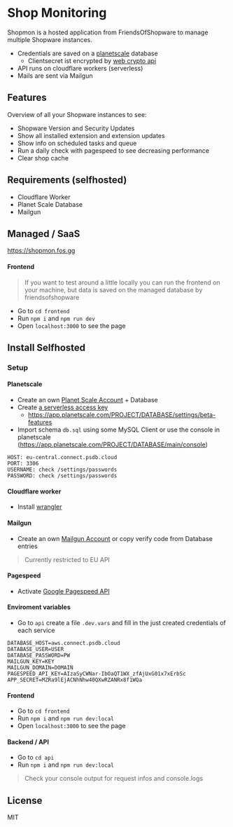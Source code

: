 # Shop Monitoring

Shopmon is a hosted application from FriendsOfShopware to manage multiple Shopware instances.

* Credentials are saved on a [planetscale](https://planetscale.com/) database
  * Clientsecret ist encrypted by [web crypto api](https://developer.mozilla.org/en-US/docs/Web/API/Web_Crypto_API)
* API runs on cloudflare workers (serverless)
* Mails are sent via Mailgun

## Features

Overview of all your Shopware instances to see:

- Shopware Version and Security Updates
- Show all installed extension and extension updates
- Show info on scheduled tasks and queue
- Run a daily check with pagespeed to see decreasing performance
- Clear shop cache

## Requirements (selfhosted)

- Cloudflare Worker
- Planet Scale Database
- Mailgun

## Managed / SaaS

https://shopmon.fos.gg

#### Frontend

> If you want to test around a little locally you can run the frontend on your machine, but data is saved on the managed database by friendsofshopware

- Go to `cd frontend`
- Run  `npm i` and `npm run dev`
- Open `localhost:3000` to see the page


## Install Selfhosted

### Setup

#### Planetscale

- Create an own [Planet Scale Account](https://auth.planetscale.com/sign-up) + Database
- Create [a serverless access key](https://planetscale.com/blog/introducing-the-planetscale-serverless-driver-for-javascript)
  - https://app.planetscale.com/PROJECT/DATABASE/settings/beta-features
- Import schema `db.sql` using some MySQL Client or use the console in planetscale (https://app.planetscale.com/PROJECT/DATABASE/main/console)

```
HOST: eu-central.connect.psdb.cloud
PORT: 3306
USERNAME: check /settings/passwords
PASSWORD: check /settings/passwords
```

#### Cloudflare worker
- Install [wrangler](https://developers.cloudflare.com/workers/wrangler/get-started/)


#### Mailgun
- Create an own [Mailgun Account](https://signup.mailgun.com/new/signup) or copy verify code from Database entries
> Currently restricted to EU API


#### Pagespeed
- Activate [Google Pagespeed API](https://developers.google.com/speed/docs/insights/v5/get-started)

#### Enviroment variables
- Go to `api` create a file `.dev.vars` and fill in the just created credentials of each service

```text
DATABASE_HOST=aws.connect.psdb.cloud
DATABASE_USER=USER
DATABASE_PASSWORD=PW
MAILGUN_KEY=KEY
MAILGUN_DOMAIN=DOMAIN
PAGESPEED_API_KEY=AIzaSyCWNar-IbOaQT1WX_zfAjUxG01x7xErbSc
APP_SECRET=MZRa9lEjACNhNhw40QXwRZANRx8f1WQa
```

#### Frontend

- Go to `cd frontend`
- Run  `npm i` and `npm run dev:local`
- Open `localhost:3000` to see the page

#### Backend / API

- Go to `cd api`
- Run  `npm i` and `npm run dev:local`
> Check your console output for request infos and console.logs

## License

MIT

